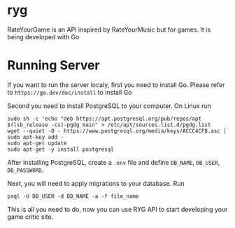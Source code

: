 # ryg
RateYourGame is an API inspired by RateYourMusic but for games. It is being developed with Go 

# Running Server
If you want to run the server localy, first you need to install Go.
Please refer to `https://go.dev/doc/install` to install Go

Second you need to install PostgreSQL to your computer. 
On Linux run 


```
sudo sh -c 'echo "deb https://apt.postgresql.org/pub/repos/apt $(lsb_release -cs)-pgdg main" > /etc/apt/sources.list.d/pgdg.list
wget --quiet -O - https://www.postgresql.org/media/keys/ACCC4CF8.asc | sudo apt-key add -
sudo apt-get update
sudo apt-get -y install postgresql
```

After installing PostgreSQL, create a `.env` file and define `DB_NAME`, `DB_USER`, `DB_PASSWORD`.

Next, you will need to apply migrations to your database. Run 

```
psql -U DB_USER -d DB_NAME -a -f file_name
```

This is all you need to do, now you can use RYG API to start developing your game critic site.
